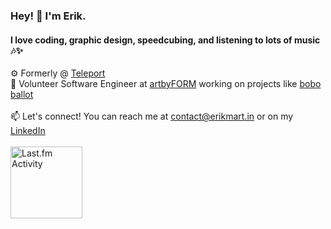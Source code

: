 ### Hey! 👋 I'm Erik.
#### I love coding, graphic design, speedcubing, and listening to lots of music 🎶✨

⚙️ Formerly @ [Teleport](https://github.com/gravitational) <br>
💖 Volunteer Software Engineer at [artbyFORM](https://github.com/artbyFORM) working on projects like [bobo ballot](https://github.com/artbyFORM/bobo-ballot) <br><br>
📫 Let's connect! You can reach me at contact@erikmart.in or on my [LinkedIn](https://www.linkedin.com/in/erikmartin29/) <br><br>
<a href="https://last.fm/user/emtacolor"><img height="115" src="https://toru.kio.dev/api/v1/emtacolor?theme=dark&border_width=0&border_radius=10&cover_radius=10" alt="Last.fm Activity"/></a>
